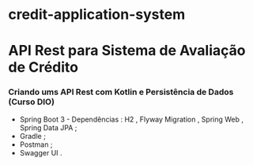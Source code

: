 # credit-application-system

# API Rest para Sistema de Avaliação de Crédito

### Criando ums API Rest com Kotlin e Persistência de Dados (Curso DIO)


- Spring Boot 3 - Dependências : H2 , Flyway Migration , Spring Web , Spring Data JPA ;
- Gradle ;
- Postman ;
- Swagger UI .
